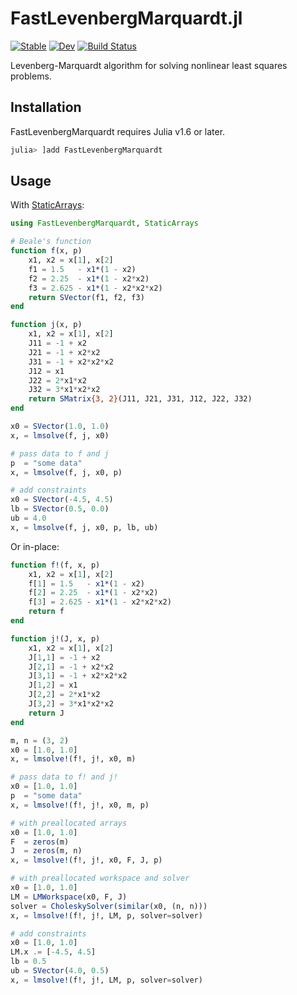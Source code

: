 # FastLevenbergMarquardt.jl

[![Stable](https://img.shields.io/badge/docs-stable-blue.svg)](https://kamesy.github.io/FastLevenbergMarquardt.jl/stable/)
[![Dev](https://img.shields.io/badge/docs-dev-blue.svg)](https://kamesy.github.io/FastLevenbergMarquardt.jl/dev/)
[![Build Status](https://github.com/kamesy/FastLevenbergMarquardt.jl/actions/workflows/CI.yml/badge.svg?branch=main)](https://github.com/kamesy/FastLevenbergMarquardt.jl/actions/workflows/CI.yml?query=branch%3Amain)

Levenberg-Marquardt algorithm for solving nonlinear least squares problems.

## Installation

FastLevenbergMarquardt requires Julia v1.6 or later.

```julia
julia> ]add FastLevenbergMarquardt
```

## Usage

With [StaticArrays](https://github.com/JuliaArrays/StaticArrays.jl):
```julia
using FastLevenbergMarquardt, StaticArrays

# Beale's function
function f(x, p)
    x1, x2 = x[1], x[2]
    f1 = 1.5   - x1*(1 - x2)
    f2 = 2.25  - x1*(1 - x2*x2)
    f3 = 2.625 - x1*(1 - x2*x2*x2)
    return SVector(f1, f2, f3)
end

function j(x, p)
    x1, x2 = x[1], x[2]
    J11 = -1 + x2
    J21 = -1 + x2*x2
    J31 = -1 + x2*x2*x2
    J12 = x1
    J22 = 2*x1*x2
    J32 = 3*x1*x2*x2
    return SMatrix{3, 2}(J11, J21, J31, J12, J22, J32)
end

x0 = SVector(1.0, 1.0)
x, = lmsolve(f, j, x0)

# pass data to f and j
p  = "some data"
x, = lmsolve(f, j, x0, p)

# add constraints
x0 = SVector(-4.5, 4.5)
lb = SVector(0.5, 0.0)
ub = 4.0
x, = lmsolve(f, j, x0, p, lb, ub)
```

Or in-place:
```julia
function f!(f, x, p)
    x1, x2 = x[1], x[2]
    f[1] = 1.5   - x1*(1 - x2)
    f[2] = 2.25  - x1*(1 - x2*x2)
    f[3] = 2.625 - x1*(1 - x2*x2*x2)
    return f
end

function j!(J, x, p)
    x1, x2 = x[1], x[2]
    J[1,1] = -1 + x2
    J[2,1] = -1 + x2*x2
    J[3,1] = -1 + x2*x2*x2
    J[1,2] = x1
    J[2,2] = 2*x1*x2
    J[3,2] = 3*x1*x2*x2
    return J
end

m, n = (3, 2)
x0 = [1.0, 1.0]
x, = lmsolve!(f!, j!, x0, m)

# pass data to f! and j!
x0 = [1.0, 1.0]
p  = "some data"
x, = lmsolve!(f!, j!, x0, m, p)

# with preallocated arrays
x0 = [1.0, 1.0]
F  = zeros(m)
J  = zeros(m, n)
x, = lmsolve!(f!, j!, x0, F, J, p)

# with preallocated workspace and solver
x0 = [1.0, 1.0]
LM = LMWorkspace(x0, F, J)
solver = CholeskySolver(similar(x0, (n, n)))
x, = lmsolve!(f!, j!, LM, p, solver=solver)

# add constraints
x0 = [1.0, 1.0]
LM.x .= [-4.5, 4.5]
lb = 0.5
ub = SVector(4.0, 0.5)
x, = lmsolve!(f!, j!, LM, p, solver=solver)
```
